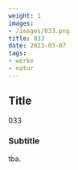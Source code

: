 ```yaml
---
weight: 1
images:
- /images/033.png
title: 033
date: 2023-03-07
tags:
- werke
- natur
---
```


## Title
033

### Subtitle
tba.